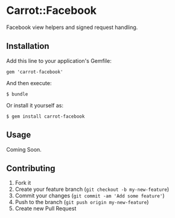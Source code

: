 # Carrot::Facebook

Facebook view helpers and signed request handling.

## Installation

Add this line to your application's Gemfile:

    gem 'carrot-facebook'

And then execute:

    $ bundle

Or install it yourself as:

    $ gem install carrot-facebook

## Usage

Coming Soon.

## Contributing

1. Fork it
2. Create your feature branch (`git checkout -b my-new-feature`)
3. Commit your changes (`git commit -am 'Add some feature'`)
4. Push to the branch (`git push origin my-new-feature`)
5. Create new Pull Request
